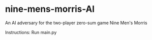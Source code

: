 # nine-mens-morris-AI
An AI adversary for the two-player zero-sum game Nine Men's Morris

Instructions:
Run main.py
